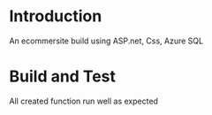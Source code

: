 # Introduction 
An ecommersite build using ASP.net, Css, Azure SQL

# Build and Test
All created function run well as expected
